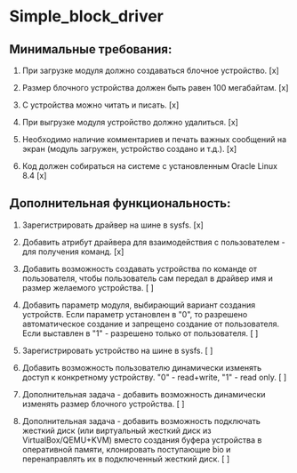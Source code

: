 # Simple_block_driver

## Минимальные требования:

1. При загрузке модуля должно создаваться блочное устройство. [x]

2. Размер блочного устройства должен быть равен 100 мегабайтам. [x]

3. С устройства можно читать и писать. [x]

4. При выгрузке модуля устройство должно удалиться. [x]

5. Необходимо наличие комментариев и печать важных сообщений на экран (модуль загружен, устройство создано и т.д.). [x]

6. Код должен собираться на системе с установленным Oracle Linux 8.4 [x]

## Дополнительная функциональность:

1. Зарегистрировать драйвер на шине в sysfs. [x]

2. Добавить атрибут драйвера для взаимодействия с пользователем - для получения команд. [x]

3. Добавить возможность создавать устройства по команде от пользователя, чтобы пользователь сам передал в драйвер имя и размер желаемого устройства. [ ]

4. Добавить параметр модуля, выбирающий вариант создания устройств. Если параметр установлен в "0", то разрешено автоматическое создание и запрещено создание от пользователя. Если выставлен в "1" - разрешено только от пользователя. [ ]

5. Зарегистрировать устройство на шине в sysfs. [ ]

6. Добавить возможность пользователю динамически изменять доступ к конкретному устройству. "0" - read+write, "1" - read only. [ ]

7. Дополнительная задача - добавить возможность динамически изменять размер блочного устройства. [ ]

8. Дополнительная задача - добавить возможность подключать жесткий диск (или виртуальный жесткий диск из VirtualBox/QEMU+KVM) вместо создания буфера устройства в оперативной памяти, клонировать поступающие bio и перенаправлять их в подключенный жесткий диск. [ ]